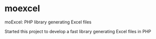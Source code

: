 # moexcel
moExcel: PHP library generating Excel files

Started this project to develop a fast library generating Excel files in PHP 
